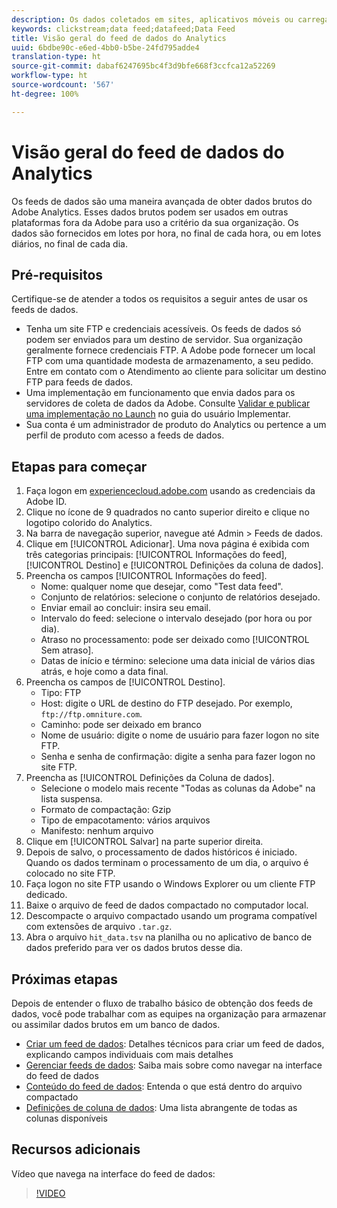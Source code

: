 ```yaml
---
description: Os dados coletados em sites, aplicativos móveis ou carregados por meio de APIs de serviço da Web ou fontes de dados são processados e armazenados no Data Warehouse da Adobe. Esses dados de sequência de cliques brutos formam o conjunto de dados usado pelo Adobe Analytics.
keywords: clickstream;data feed;datafeed;Data Feed
title: Visão geral do feed de dados do Analytics
uuid: 6bdbe90c-e6ed-4bb0-b5be-24fd795adde4
translation-type: ht
source-git-commit: dabaf6247695bc4f3d9bfe668f3ccfca12a52269
workflow-type: ht
source-wordcount: '567'
ht-degree: 100%

---
```



# Visão geral do feed de dados do Analytics

Os feeds de dados são uma maneira avançada de obter dados brutos do Adobe Analytics. Esses dados brutos podem ser usados em outras plataformas fora da Adobe para uso a critério da sua organização. Os dados são fornecidos em lotes por hora, no final de cada hora, ou em lotes diários, no final de cada dia.

## Pré-requisitos

Certifique-se de atender a todos os requisitos a seguir antes de usar os feeds de dados.

* Tenha um site FTP e credenciais acessíveis. Os feeds de dados só podem ser enviados para um destino de servidor. Sua organização geralmente fornece credenciais FTP. A Adobe pode fornecer um local FTP com uma quantidade modesta de armazenamento, a seu pedido. Entre em contato com o Atendimento ao cliente para solicitar um destino FTP para feeds de dados.
* Uma implementação em funcionamento que envia dados para os servidores de coleta de dados da Adobe. Consulte [Validar e publicar uma implementação no Launch](/help/implement/launch/validate-publish-prod.md) no guia do usuário Implementar.
* Sua conta é um administrador de produto do Analytics ou pertence a um perfil de produto com acesso a feeds de dados.

## Etapas para começar

1. Faça logon em [experiencecloud.adobe.com](https://experiencecloud.adobe.com) usando as credenciais da Adobe ID.
2. Clique no ícone de 9 quadrados no canto superior direito e clique no logotipo colorido do Analytics.
3. Na barra de navegação superior, navegue até Admin > Feeds de dados.
4. Clique em [!UICONTROL Adicionar]. Uma nova página é exibida com três categorias principais: [!UICONTROL Informações do feed], [!UICONTROL Destino] e [!UICONTROL Definições da coluna de dados].
5. Preencha os campos [!UICONTROL Informações do feed].
   * Nome: qualquer nome que desejar, como &quot;Test data feed&quot;.
   * Conjunto de relatórios: selecione o conjunto de relatórios desejado.
   * Enviar email ao concluir: insira seu email.
   * Intervalo do feed: selecione o intervalo desejado (por hora ou por dia).
   * Atraso no processamento: pode ser deixado como [!UICONTROL Sem atraso].
   * Datas de início e término: selecione uma data inicial de vários dias atrás, e hoje como a data final.
6. Preencha os campos de [!UICONTROL Destino].
   * Tipo: FTP
   * Host: digite o URL de destino do FTP desejado. Por exemplo, `ftp://ftp.omniture.com`.
   * Caminho: pode ser deixado em branco
   * Nome de usuário: digite o nome de usuário para fazer logon no site FTP.
   * Senha e senha de confirmação: digite a senha para fazer logon no site FTP.
7. Preencha as [!UICONTROL Definições da Coluna de dados].
   * Selecione o modelo mais recente &quot;Todas as colunas da Adobe&quot; na lista suspensa.
   * Formato de compactação: Gzip
   * Tipo de empacotamento: vários arquivos
   * Manifesto: nenhum arquivo
8. Clique em [!UICONTROL Salvar] na parte superior direita.
9. Depois de salvo, o processamento de dados históricos é iniciado. Quando os dados terminam o processamento de um dia, o arquivo é colocado no site FTP.
10. Faça logon no site FTP usando o Windows Explorer ou um cliente FTP dedicado.
11. Baixe o arquivo de feed de dados compactado no computador local.
12. Descompacte o arquivo compactado usando um programa compatível com extensões de arquivo `.tar.gz`.
13. Abra o arquivo `hit_data.tsv` na planilha ou no aplicativo de banco de dados preferido para ver os dados brutos desse dia.

## Próximas etapas

Depois de entender o fluxo de trabalho básico de obtenção dos feeds de dados, você pode trabalhar com as equipes na organização para armazenar ou assimilar dados brutos em um banco de dados.

* [Criar um feed de dados](create-feed.md): Detalhes técnicos para criar um feed de dados, explicando campos individuais com mais detalhes
* [Gerenciar feeds de dados](df-manage-feeds.md): Saiba mais sobre como navegar na interface do feed de dados
* [Conteúdo do feed de dados](c-df-contents/datafeeds-contents.md): Entenda o que está dentro do arquivo compactado
* [Definições de coluna de dados](c-df-contents/datafeeds-reference.md): Uma lista abrangente de todas as colunas disponíveis

## Recursos adicionais

Vídeo que navega na interface do feed de dados:

>[!VIDEO](https://www.youtube.com/watch?v=m_fb--gNtR4)
